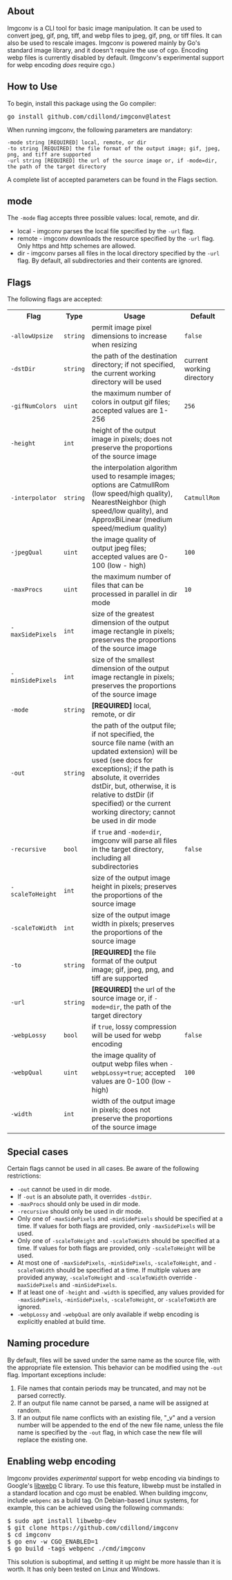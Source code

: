 <h2>About</h2> 
<p>Imgconv is a CLI tool for basic image manipulation. It can be used to convert jpeg, gif, png, tiff, and webp files to jpeg, gif, png, or tiff files. It can also be used to rescale images. Imgconv is powered mainly by Go's standard image library, and it doesn't require the use of cgo. Encoding webp files is currently disabled by default. (Imgconv's experimental support for webp encoding <i>does</i> require cgo.)</p>

<h2>How to Use</h2>
<p>To begin, install this package using the Go compiler:
<pre>go install github.com/cdillond/imgconv@latest</pre>
</p>
<p>When running imgconv, the following parameters are mandatory:
<pre><code>-mode string [REQUIRED] local, remote, or dir
-to string [REQUIRED] the file format of the output image; gif, jpeg, png, and tiff are supported
-url string [REQUIRED] the url of the source image or, if -mode=dir, the path of the target directory</code></pre>
A complete list of accepted parameters can be found in the Flags section.
</p>
<h2>mode</h2>
<p>The <code>-mode</code> flag accepts three possible values: local, remote, and dir.
<ul>
<li>local - imgconv parses the local file specified by the <code>-url</code> flag.</li>
<li>remote - imgconv downloads the resource specified by the <code>-url</code> flag. Only https and http schemes are allowed.</li>
<li>dir - imgconv parses all files in the local directory specified by the <code>-url</code> flag. By default, all subdirectories and their contents are ignored.</li>
</ul>
</p>
<h2>Flags</h2>
The following flags are accepted:
<table>
<tr><th>Flag</th><th>Type</th><th>Usage</th><th>Default</th></tr>
<tr><td><code>-allowUpsize</code></td><td><code>string</code></td><td>permit image pixel dimensions to increase when resizing</td><td><code>false</code></td></tr>
<tr><td><code>-dstDir</code></td><td><code>string</code></td><td>the path of the destination directory; if not specified, the current working directory will be used</td><td>current working directory</td></tr>
<tr><td><code>-gifNumColors</code></td><td><code>uint</code></td><td>the maximum number of colors in output gif files; accepted values are 1-256</td><td><code>256</code></td></tr>
<tr><td><code>-height</code></td><td><code>int</code></td><td>height of the output image in pixels; does not preserve the proportions of the source image</td><td></td></tr>
<tr><td><code>-interpolator</code></td><td><code>string</code></td><td>the interpolation algorithm used to resample images; options are CatmullRom (low speed/high quality), NearestNeighbor (high speed/low quality), and ApproxBiLinear (medium speed/medium quality)</td><td><code>CatmullRom</code></td></tr>
<tr><td><code>-jpegQual</code></td><td><code>uint</code></td><td>the image quality of output jpeg files; accepted values are 0-100 (low - high)</td><td><code>100</code></td></tr>
<tr><td><code>-maxProcs</code></td><td><code>uint</code></td><td>the maximum number of files that can be processed in parallel in dir mode</td><td><code>10</code></td></tr>
<tr><td><code>-maxSidePixels</code></td><td><code>int</code></td><td>size of the greatest dimension of the output image rectangle in pixels; preserves the proportions of the source image</td><td></td></tr>
<tr><td><code>-minSidePixels</code></td><td><code>int</code></td><td>size of the smallest dimension of the output image rectangle in pixels; preserves the proportions of the source image</td><td></td></tr>
<tr><td><code>-mode</code></td><td><code>string</code></td><td><b>[REQUIRED]</b> local, remote, or dir</td><td></td></tr>
<tr><td><code>-out</code></td><td><code>string</code></td><td> the path of the output file; if not specified, the source file name (with an updated extension) will be used (see docs for exceptions); if the path is absolute, it overrides dstDir, but, otherwise, it is relative to dstDir (if specified) or the current working directory; cannot be used in dir mode</td><td></td></tr>
<tr><td><code>-recursive</code></td><td><code>bool</code></td><td>if <code>true</code> and <code>-mode=dir</code>, imgconv will parse all files in the target directory, including all subdirectories</td><td><code>false</code></td></tr>
<tr><td><code>-scaleToHeight</code></td><td><code>int</code></td><td>size of the output image height in pixels; preserves the proportions of the source image</td><td></td></tr>
<tr><td><code>-scaleToWidth</code></td><td><code>int</code></td><td>size of the output image width in pixels; preserves the proportions of the source image</td><td></td></tr>
<tr><td><code>-to</code></td><td><code>string</code></td><td><b>[REQUIRED]</b> the file format of the output image; gif, jpeg, png, and tiff are supported</td><td></td></tr>
<tr><td><code>-url</code></td><td><code>string</code></td><td><b>[REQUIRED]</b> the url of the source image or, if <code>-mode=dir</code>, the path of the target directory</td><td></td></tr>
<tr><td><code>-webpLossy</code></td><td><code>bool</code></td><td>if <code>true</code>, lossy compression will be used for webp encoding</td><td><code>false</code></td></tr>
<tr><td><code>-webpQual</code></td><td><code>uint</code></td><td>the image quality of output webp files when <code>-webpLossy=true</code>; accepted values are 0-100 (low - high)</td><td><code>100</code></td></tr>
<tr><td><code>-width</code></td><td><code>int</code></td><td>width of the output image in pixels; does not preserve the proportions of the source image</td><td></td></tr>
</table>
<h2>Special cases</h2>
<p>Certain flags cannot be used in all cases. Be aware of the following restrictions:
<ul>
<li><code>-out</code> cannot be used in dir mode.</li> 
<li>If <code>-out</code> is an absolute path, it overrides <code>-dstDir</code>.</li>
<li><code>-maxProcs</code> should only be used in dir mode.</li>
<li><code>-recursive</code> should only be used in dir mode.</li>
<li>Only one of <code>-maxSidePixels</code> and <code>-minSidePixels</code> should be specified at a time. If values for both flags are provided, only <code>-maxSidePixels</code> will be used.
<li>Only one of <code>-scaleToHeight</code> and <code>-scaleToWidth</code> should be specified at a time. If values for both flags are provided, only <code>-scaleToHeight</code> will be used.
<li>At most one of <code>-maxSidePixels</code>, <code>-minSidePixels</code>, <code>-scaleToHeight</code>, and <code>-scaleToWidth</code> should be specified at a time. If multiple values are provided anyway, <code>-scaleToHeight</code> and <code>-scaleToWidth</code> override <code>-maxSidePixels</code> and <code>-minSidePixels</code>.</li>
<li>If at least one of <code>-height</code> and <code>-width</code> is specified, any values provided for <code>-maxSidePixels</code>, <code>-minSidePixels</code>, <code>-scaleToHeight</code>, or <code>-scaleToWidth</code> are ignored.</li>
<li><code>-webpLossy</code> and <code>-webpQual</code> are only available if webp encoding is explicitly enabled at build time.</li>
</ul>
</p>
<h2>Naming procedure</h2>
<p>By default, files will be saved under the same name as the source file, with the appropriate file extension. This behavior can be modified using the <code>-out</code> flag. Important exceptions include:
<ol>
<li>File names that contain periods may be truncated, and may not be parsed correctly.</li>
<li>If an output file name cannot be parsed, a name will be assigned at random.</li>
<li>If an output file name conflicts with an existing file, "_v" and a version number will be appended to the end of the new file name, unless the file name is specified by the <code>-out</code> flag, in which case the new file will replace the existing one.</li>
</ol></p>
<h2>Enabling webp encoding</h2>
<p>Imgconv provides <i>experimental</i> support for webp encoding via bindings to Google's <a href="https://developers.google.com/speed/webp/download">libwebp</a> C library. To use this feature, libwebp must be installed in a standard location and cgo must be enabled. When building imgconv, include <code>webpenc</code> as a build tag. On Debian-based Linux systems, for example, this can be achieved using the following commands:
<pre>$ sudo apt install libwebp-dev<br>$ git clone https://github.com/cdillond/imgconv<br>$ cd imgconv<br>$ go env -w CGO_ENABLED=1<br>$ go build -tags webpenc ./cmd/imgconv</pre>
This solution is suboptimal, and setting it up might be more hassle than it is worth. It has only been tested on Linux and Windows.
</p>
